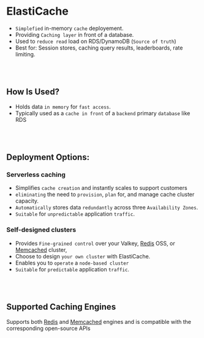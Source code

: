 # ElastiCache

* `Simplefied` in-memory `cache` deployement.
* Providing `Caching layer` in front of a database.
* Used to `reduce read` load on RDS/DynamoDB (`Source of truth`)
* Best for: Session stores, caching query results, leaderboards, rate limiting.

<br><br>

## How Is Used?

* Holds data `in memory` for `fast access`. 
* Typically used as a `cache in front` of a `backend` primary `database` like RDS

<br><br>

## Deployment Options:

### Serverless caching

* Simplifies `cache creation` and instantly scales to support customers
* `eliminating` the need to `provision`, `plan` for, and manage cache cluster capacity. 
* `Automatically` stores data `redundantly` across three `Availability Zones`.
* `Suitable` for `unpredictable` application `traffic`.

### Self-designed clusters

* Provides `Fine-grained control` over your Valkey, [Redis]() OSS, or [Memcached]() cluster, 
* Choose to design `your own cluster` with ElastiCache. 
* Enables you to `operate` a `node-based cluster`
* `Suitable` for `predictable` application `traffic`.

<br><br>

## Supported Caching Engines
Supports both [Redis](../Databases.md#redis) and [Memcached](../Databases.md#memcache) engines and is compatible with the corresponding open-source APIs